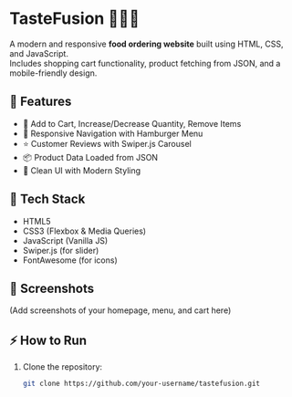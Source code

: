 # TasteFusion 🍔🍕🍟

A modern and responsive **food ordering website** built using HTML, CSS, and JavaScript.  
Includes shopping cart functionality, product fetching from JSON, and a mobile-friendly design.  

## 🚀 Features
- 🛒 Add to Cart, Increase/Decrease Quantity, Remove Items
- 📱 Responsive Navigation with Hamburger Menu
- ⭐ Customer Reviews with Swiper.js Carousel
- 📦 Product Data Loaded from JSON
- 🎨 Clean UI with Modern Styling

## 📂 Tech Stack
- HTML5
- CSS3 (Flexbox & Media Queries)
- JavaScript (Vanilla JS)
- Swiper.js (for slider)
- FontAwesome (for icons)

## 📸 Screenshots
(Add screenshots of your homepage, menu, and cart here)

## ⚡ How to Run
1. Clone the repository:
   ```bash
   git clone https://github.com/your-username/tastefusion.git
